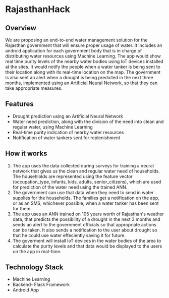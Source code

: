 # RajasthanHack


## Overview
We are proposing an end-to-end water management solution for the Rajasthan government that will ensure proper usage of water.
It includes an android application for each government body that is in charge of distributing water resources using Machine Learning.
The app would show real time purity levels of the nearby water bodies using IoT devices installed at the sites.
It would notify the people when a water tanker is being sent to their location along with its real-time location on the map.
The government is also sent an alert when a drought is being predicted in the next three months, implemented using an Artificial Neural Network, so that they can take appropriate measures.


## Features
- Drought prediction using an Artificial Neural Network
- Water need prediction, along with the division of the need into clean and regular water, using Machine Learning
- Real-time purity indication of nearby water resources
- Notification of water tankers sent for replenishment 


## How it works

1. The app uses the data collected during surveys for training a neural network that gives us the clean and regular water need of households. The househlolds are represented using the feature vector (occupation_type, infants, kids, adults, senior_citizens), which are used for prediction of the water need using the trained ANN.
2. The government can use that data when they need to send in water supplies for the households. The families get a notification on the app, or as an SMS, whichever possible, when a water tanker has been sent for them.
3. The app uses an ANN trained on 105 years worth of Rajasthan's weather data, that predicts the possibility of a drought in the next 3 months and sends an alert to the government officials so that appropriate actions can be taken. It also sends a notification to the user about drought so that he could use water effeciently saving it for future.
4. The goverment will install IoT devices in the water bodies of the area to calculate the purity levels and that data would be displayed to the users on the app in real-time.

## Technology Stack

- Machine Learning
- Backend- Flask Framework
- Android App
